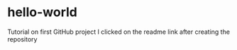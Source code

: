 # hello-world
Tutorial on first GitHub project
I clicked on the readme link after creating the repository
